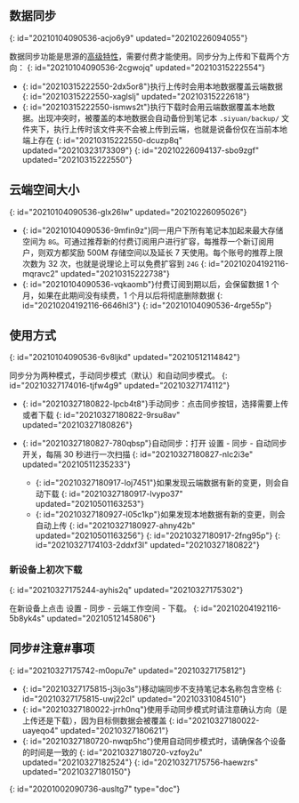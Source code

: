 ## 数据同步
{: id="20210104090536-acjo6y9" updated="20210226094055"}

数据同步功能是思源的[高级特性](https://b3log.org/siyuan/advanced_features.html)，需要付费才能使用。同步分为上传和下载两个方向：
{: id="20210104090536-2cgwojq" updated="20210315222554"}

* {: id="20210315222550-2dx5or8"}执行上传时会用本地数据覆盖云端数据
  {: id="20210315222550-xaglslj" updated="20210315222618"}
* {: id="20210315222550-ismws2t"}执行下载时会用云端数据覆盖本地数据。出现冲突时，被覆盖的本地数据会自动备份到笔记本 `.siyuan/backup/` 文件夹下，执行上传时该文件夹不会被上传到云端，也就是说备份仅在当前本地端上存在
  {: id="20210315222550-dcuzp8q" updated="20210323173309"}
{: id="20210226094137-sbo9zgf" updated="20210315222550"}

## 云端空间大小
{: id="20210104090536-glx26lw" updated="20210226095026"}

* {: id="20210104090536-9mfin9z"}同一用户下所有笔记本加起来最大存储空间为 `8G`。可通过推荐新的付费订阅用户进行扩容，每推荐一个新订阅用户，则双方都奖励 500M 存储空间以及延长 7 天使用。每个账号的推荐上限次数为 32 次，也就是说理论上可以免费扩容到 `24G`
  {: id="20210204192116-mqravc2" updated="20210315222738"}
* {: id="20210104090536-vqkaomb"}付费订阅到期以后，会保留数据 1 个月，如果在此期间没有续费，1 个月以后将彻底删除数据
  {: id="20210204192116-6646hl3"}
{: id="20210104090536-4rge55p"}

## 使用方式
{: id="20210104090536-6v8ljkd" updated="20210512114842"}

同步分为两种模式，手动同步模式（默认）和自动同步模式。
{: id="20210327174016-tjfw4g9" updated="20210327174112"}

* {: id="20210327180822-lpcb4t8"}手动同步：点击同步按钮，选择需要上传或者下载
  {: id="20210327180822-9rsu8av" updated="20210327180826"}
* {: id="20210327180827-780qbsp"}自动同步：打开 <kbd>设置</kbd> - <kbd>同步</kbd> - <kbd>自动同步开关</kbd>，每隔 30 秒进行一次扫描
  {: id="20210327180827-nlc2i3e" updated="20210511235233"}

  * {: id="20210327180917-loj7451"}如果发现云端数据有新的变更，则会自动下载
    {: id="20210327180917-lvypo37" updated="20210501163253"}
  * {: id="20210327180927-l05c1kp"}如果发现本地数据有新的变更，则会自动上传
    {: id="20210327180927-ahny42b" updated="20210501163256"}
  {: id="20210327180917-2fng95p"}
{: id="20210327174103-2ddxf3l" updated="20210327180822"}

### 新设备上初次下载
{: id="20210327175244-ayhis2q" updated="20210327175302"}

在新设备上点击 <kbd>设置</kbd> - <kbd>同步</kbd> - <kbd>云端工作空间</kbd> - <kbd>下载</kbd>。
{: id="20210204192116-5b8yk4s" updated="20210512145806"}

## 同步#注意#事项
{: id="20210327175742-m0opu7e" updated="20210327175812"}

* {: id="20210327175815-j3ijo3s"}移动端同步不支持笔记本名称包含空格
  {: id="20210327175815-uwj22cl" updated="20210331084510"}
* {: id="20210327180022-jrrh0nq"}使用手动同步模式时请注意确认方向（是上传还是下载），因为目标侧数据会被覆盖
  {: id="20210327180022-uayeqo4" updated="20210327180621"}
* {: id="20210327180720-nwqp5hc"}使用自动同步模式时，请确保各个设备的时间是一致的
  {: id="20210327180720-vzfoy2u" updated="20210327182524"}
{: id="20210327175756-haewzrs" updated="20210327180150"}


{: id="20201002090736-ausltg7" type="doc"}
